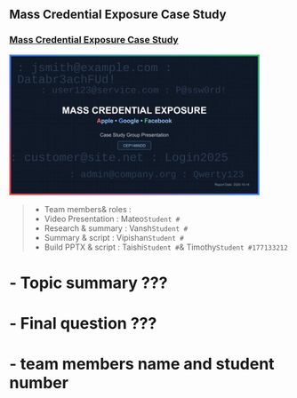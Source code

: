 ## Mass Credential Exposure Case Study

### [Mass Credential Exposure Case Study](https://youtu.be/O1_JQNPSpIo) 
<img width=450 src="presentation_requirements/image.jpg"/>

> - Team members& roles :
>  - Video Presentation   : Mateo`Student #`
>  - Research & summary   : Vansh`Student #`
>  - Summary & script     : Vipishan`Student #`
>  - Build PPTX & script  : Taishi`Student #`& Timothy`Student #177133212`

#  - Topic summary             ???
#  - Final question            ???
# - team members name and student number
